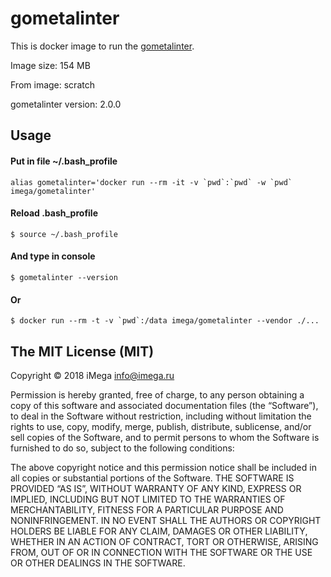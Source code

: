 # gometalinter
This is docker image to run the [gometalinter](https://github.com/alecthomas/gometalinter).

Image size: 154 MB

From image: scratch

gometalinter version: 2.0.0

## Usage

#### Put in file ~/.bash_profile
```
alias gometalinter='docker run --rm -it -v `pwd`:`pwd` -w `pwd` imega/gometalinter'
```

#### Reload .bash_profile
```
$ source ~/.bash_profile
```

#### And type in console
```
$ gometalinter --version
```

#### Or
```
$ docker run --rm -t -v `pwd`:/data imega/gometalinter --vendor ./...
```

## The MIT License (MIT)

Copyright © 2018 iMega <info@imega.ru>

Permission is hereby granted, free of charge, to any person obtaining a copy of this software and associated documentation files (the “Software”), to deal in the Software without restriction, including without limitation the rights to use, copy, modify, merge, publish, distribute, sublicense, and/or sell copies of the Software, and to permit persons to whom the Software is furnished to do so, subject to the following conditions:

The above copyright notice and this permission notice shall be included in all copies or substantial portions of the Software.
THE SOFTWARE IS PROVIDED “AS IS”, WITHOUT WARRANTY OF ANY KIND, EXPRESS OR IMPLIED, INCLUDING BUT NOT LIMITED TO THE WARRANTIES OF MERCHANTABILITY, FITNESS FOR A PARTICULAR PURPOSE AND NONINFRINGEMENT. IN NO EVENT SHALL THE AUTHORS OR COPYRIGHT HOLDERS BE LIABLE FOR ANY CLAIM, DAMAGES OR OTHER LIABILITY, WHETHER IN AN ACTION OF CONTRACT, TORT OR OTHERWISE, ARISING FROM, OUT OF OR IN CONNECTION WITH THE SOFTWARE OR THE USE OR OTHER DEALINGS IN THE SOFTWARE.
